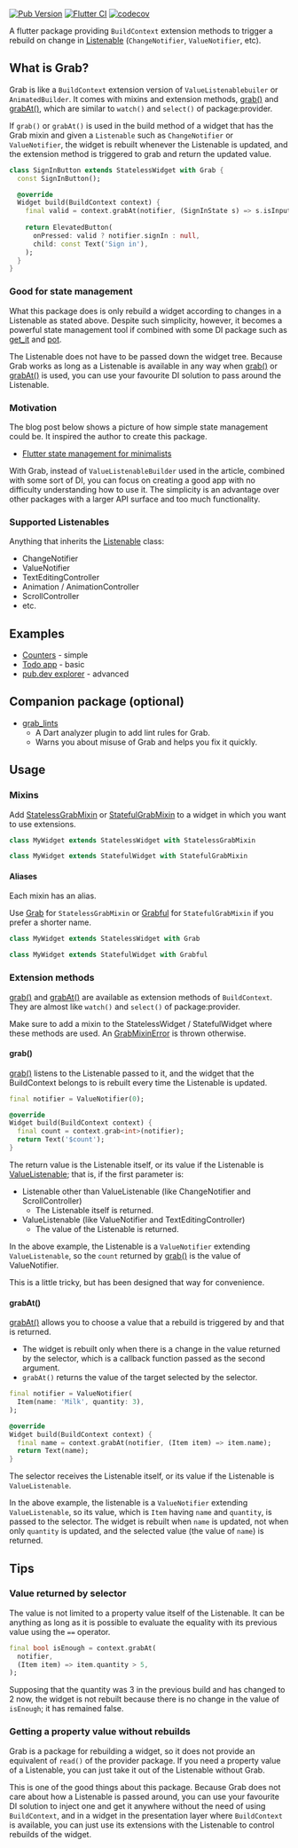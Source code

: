 [![Pub Version](https://img.shields.io/pub/v/grab)](https://pub.dev/packages/grab)
[![Flutter CI](https://github.com/kaboc/grab/workflows/Flutter%20CI/badge.svg)](https://github.com/kaboc/grab/actions)
[![codecov](https://codecov.io/gh/kaboc/grab/branch/main/graph/badge.svg?token=TW32ANXCA7)](https://codecov.io/gh/kaboc/grab)

A flutter package providing `BuildContext` extension methods to trigger a rebuild
on change in [Listenable][Listenable] (`ChangeNotifier`, `ValueNotifier`, etc).

## What is Grab?

Grab is like a `BuildContext` extension version of `ValueListenablebuiler` or
`AnimatedBuilder`. It comes with mixins and extension methods, [grab()][grab] and
[grabAt()][grabAt], which are similar to `watch()` and `select()` of package:provider.

If `grab()` or `grabAt()` is used in the build method of a widget that has the Grab
mixin and given a `Listenable` such as `ChangeNotifier` or `ValueNotifier`, the widget
is rebuilt whenever the Listenable is updated, and the extension method is triggered
to grab and return the updated value.

```dart
class SignInButton extends StatelessWidget with Grab {
  const SignInButton();

  @override
  Widget build(BuildContext context) {
    final valid = context.grabAt(notifier, (SignInState s) => s.isInputValid);
  
    return ElevatedButton(
      onPressed: valid ? notifier.signIn : null,
      child: const Text('Sign in'),
    );
  }
}
```

### Good for state management

What this package does is only rebuild a widget according to changes in a Listenable
as stated above. Despite such simplicity, however, it becomes a powerful state management
tool if combined with some DI package such as [get_it][get_it] and [pot][pot].

The Listenable does not have to be passed down the widget tree. Because Grab works as
long as a Listenable is available in any way when [grab()][grab] or [grabAt()][grabAt] is
used, you can use your favourite DI solution to pass around the Listenable.

### Motivation

The blog post below shows a picture of how simple state management could be.
It inspired the author to create this package.

- [Flutter state management for minimalists](https://suragch.medium.com/flutter-state-management-for-minimalists-4c71a2f2f0c1)

With Grab, instead of `ValueListenableBuilder` used in the article, combined with some
sort of DI, you can focus on creating a good app with no difficulty understanding how
to use it. The simplicity is an advantage over other packages with a larger API surface
and too much functionality.

### Supported Listenables

Anything that inherits the [Listenable][Listenable] class:

- ChangeNotifier
- ValueNotifier
- TextEditingController
- Animation / AnimationController
- ScrollController
- etc.

## Examples

- [Counters](https://github.com/kaboc/grab/tree/main/example) - simple
- [Todo app](https://github.com/kaboc/todo-with-grab) - basic
- [pub.dev explorer](https://github.com/kaboc/pubdev-explorer) - advanced

## Companion package (optional)

- [grab_lints](https://github.com/kaboc/grab-lints)
    - A Dart analyzer plugin to add lint rules for Grab.
    - Warns you about misuse of Grab and helps you fix it quickly.

## Usage

### Mixins

Add [StatelessGrabMixin][StatelessGrabMixin] or [StatefulGrabMixin][StatefulGrabMixin]
to a widget in which you want to use extensions.

```dart
class MyWidget extends StatelessWidget with StatelessGrabMixin
```

```dart
class MyWidget extends StatefulWidget with StatefulGrabMixin
```

#### Aliases

Each mixin has an alias.

Use [Grab][Grab-mixin] for `StatelessGrabMixin` or [Grabful][Grabful-mixin] for
`StatefulGrabMixin` if you prefer a shorter name.

```dart
class MyWidget extends StatelessWidget with Grab
```

```dart
class MyWidget extends StatefulWidget with Grabful
```

### Extension methods

[grab()][grab] and [grabAt()][grabAt] are available as extension methods of `BuildContext`.
They are almost like `watch()` and `select()` of package:provider.

Make sure to add a mixin to the StatelessWidget / StatefulWidget where these methods are used.
An [GrabMixinError][GrabMixinError] is thrown otherwise.

#### grab()

[grab()][grab] listens to the Listenable passed to it, and the widget that the BuildContext
belongs to is rebuilt every time the Listenable is updated.

```dart
final notifier = ValueNotifier(0);
```

```dart
@override
Widget build(BuildContext context) {
  final count = context.grab<int>(notifier);
  return Text('$count');
}
```

The return value is the Listenable itself, or its value if the Listenable is
[ValueListenable][ValueListenable]; that is, if the first parameter is:

- Listenable other than ValueListenable (like ChangeNotifier and ScrollController)
    - The Listenable itself is returned.
- ValueListenable (like ValueNotifier and TextEditingController)
    - The value of the Listenable is returned.

In the above example, the Listenable is a `ValueNotifier` extending `ValueListenable`,
so the `count` returned by [grab()][grab] is the value of ValueNotifier.

This is a little tricky, but has been designed that way for convenience.

#### grabAt()

[grabAt()][grabAt] allows you to choose a value that a rebuild is triggered by and that
is returned.

- The widget is rebuilt only when there is a change in the value returned by the selector,
  which is a callback function passed as the second argument.
- `grabAt()` returns the value of the target selected by the selector. 

```dart
final notifier = ValueNotifier(
  Item(name: 'Milk', quantity: 3),
);
```

```dart
@override
Widget build(BuildContext context) {
  final name = context.grabAt(notifier, (Item item) => item.name);
  return Text(name);
}
```

The selector receives the Listenable itself, or its value if the Listenable is `ValueListenable`.

In the above example, the listenable is a `ValueNotifier` extending `ValueListenable`,
so its value, which is `Item` having `name` and `quantity`, is passed to the selector.
The widget is rebuilt when `name` is updated, not when only `quantity` is updated,
and the selected value (the value of `name`) is returned.

## Tips

### Value returned by selector

The value is not limited to a property value itself of the Listenable. It can be anything
as long as it is possible to evaluate the equality with its previous value using the `==`
operator.

```dart
final bool isEnough = context.grabAt(
  notifier,
  (Item item) => item.quantity > 5,
);
```

Supposing that the quantity was 3 in the previous build and has changed to 2 now, the
widget is not rebuilt because there is no change in the value of `isEnough`; it has
remained false.

### Getting a property value without rebuilds

Grab is a package for rebuilding a widget, so it does not provide an equivalent of `read()`
of the provider package. If you need a property value of a Listenable, you can just take it
out of the Listenable without Grab.

This is one of the good things about this package. Because Grab does not care about how
a Listenable is passed around, you can use your favourite DI solution to inject one and
get it anywhere without the need of using `BuildContext`, and in a widget in the presentation
layer where `BuildContext` is available, you can just use its extensions with the Listenable
to control rebuilds of the widget.

[StatelessGrabMixin]: https://pub.dev/documentation/grab/latest/grab/StatelessGrabMixin-mixin.html
[StatefulGrabMixin]: https://pub.dev/documentation/grab/latest/grab/StatefulGrabMixin-mixin.html
[Grab-mixin]: https://pub.dev/documentation/grab/latest/grab/Grab.html
[Grabful-mixin]: https://pub.dev/documentation/grab/latest/grab/Grabful.html
[GrabMixinError]: https://pub.dev/documentation/grab/latest/grab/GrabMixinError-class.html
[grab]: https://pub.dev/documentation/grab/latest/grab/GrabBuildContext/grab.html
[grabAt]: https://pub.dev/documentation/grab/latest/grab/GrabBuildContext/grabAt.html
[Listenable]: https://api.flutter.dev/flutter/foundation/Listenable-class.html
[ValueListenable]: https://api.flutter.dev/flutter/foundation/ValueListenable-class.html
[get_it]: https://pub.dev/packages/get_it
[pot]: https://pub.dev/packages/pot
